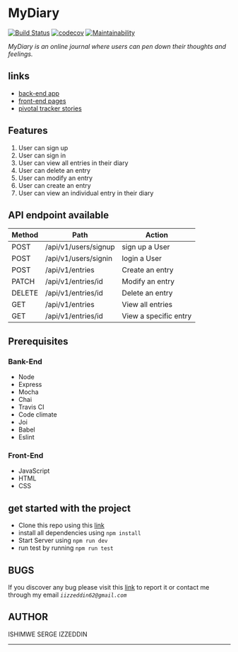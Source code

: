 # MyDiary
[![Build Status](https://travis-ci.org/izzett222/mydiary-website.svg?branch=develop)](https://travis-ci.org/izzett222/mydiary-website)
[![codecov](https://codecov.io/gh/izzett222/mydiary-website/branch/develop/graph/badge.svg)](https://codecov.io/gh/izzett222/mydiary-website)
[![Maintainability](https://api.codeclimate.com/v1/badges/ac0dfce331cda0b62e07/maintainability)](https://codeclimate.com/github/izzett222/mydiary-website/maintainability)

_MyDiary is an online journal where users can pen down their thoughts and feelings._
## links
* [back-end app](mydiary-izzeddin.herokuapp.com)
* [front-end pages](izzett222.github.io/mydiary-website)
* [pivotal tracker stories](https://www.pivotaltracker.com/n/projects/2402203)

## Features

1.  User can sign up
2.  User can sign in
3.  User can view all entries in their diary
4.  User can delete an entry
5.  User can modify an entry
6.  User can create an entry
7.  User can view an individual entry in their diary

## API endpoint available

| Method      | Path                                                           | Action                         |
|-------------|----------------------------------------------------------------|--------------------------------|
| POST        | /api/v1/users/signup                                           | sign up a User                 |
| POST        | /api/v1/users/signin                                           | login a User                   |
| POST        | /api/v1/entries                                                | Create an entry                |
| PATCH       | /api/v1/entries/id                                             | Modify an entry                |
| DELETE      | /api/v1/entries/id                                             | Delete an entry                |
| GET         | /api/v1/entries                                                | View all entries               |
| GET         | /api/v1/entries/id                                             | View a specific entry          |

## Prerequisites
### Bank-End
* Node
* Express
* Mocha
* Chai
* Travis CI
* Code climate
* Joi
* Babel
* Eslint
### Front-End
* JavaScript
* HTML
* CSS

## get started with the project
* Clone this repo using this [link](https://github.com/izzett222/mydiary-website)
* install all dependencies using 
    `npm install`
* Start Server using
    `npm run dev`
* run test by running
    `npm run test`
## BUGS
If you discover any bug please visit this [link](https://github.com/izzett222/mydiary-website/issues) to report it or 
contact me through my email _`iizzeddin62@gmail.com`_
## AUTHOR
ISHIMWE SERGE IZZEDDIN



***
